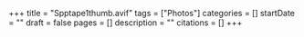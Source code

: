 +++
title = "Spptape1thumb.avif"
tags = ["Photos"]
categories = []
startDate = ""
draft = false
pages = []
description = ""
citations = []
+++
